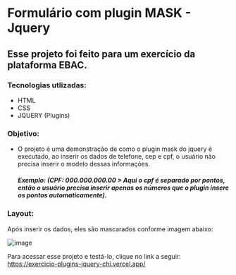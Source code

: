 # Formulário com plugin MASK - Jquery
## Esse projeto foi feito para um exercício da plataforma EBAC.

### Tecnologias utlizadas:
 - HTML
 - CSS
 - JQUERY (Plugins)

### Objetivo:
- O projeto é uma demonstração de como o plugin mask do jquery é executado, ao inserir os dados de telefone, cep e cpf, o usuário não precisa inserir o modelo dessas informações.
  ##### Exemplo: (CPF: 000.000.000.00 > Aqui o cpf é separado por pontos, então o usuário precisa inserir apenas os números que o plugin insere os pontos automaticamente).
  
### Layout:

  Após inserir os dados, eles são mascarados conforme imagem abaixo:
  
  ![image](https://github.com/arthurt520/exercicio_plugins_jquery/assets/74931965/ca02bbd6-3036-4a27-9bdb-9c561a5704c1)



Para acessar esse projeto e testá-lo, clique no link a seguir: https://exercicio-plugins-jquery-chi.vercel.app/
